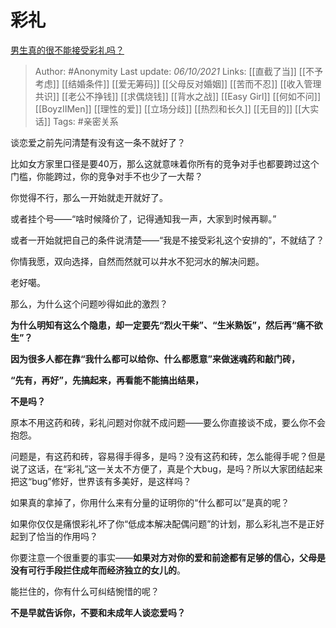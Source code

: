 # 彩礼
[男生真的很不能接受彩礼吗？](https://www.zhihu.com/question/398741940/answer/2154154258)

 > Author: #Anonymity 
Last update: *06/10/2021* 
Links:  [[直截了当]] [[不予考虑]] [[结婚条件]] [[爱无筹码]] [[父母反对婚姻]] [[苦而不忍]] [[收入管理共识]] [[老公不挣钱]] [[求偶烧钱]] [[背水之战]] [[Easy Girl]] [[何如不问]] [[BoyzIIMen]] [[理性的爱]] [[立场分歧]] [[热烈和长久]] [[无目的]] [[大实话]]
Tags: #亲密关系  

谈恋爱之前先问清楚有没有这一条不就好了？

比如女方家里口径是要40万，那么这就意味着你所有的竞争对手也都要跨过这个门槛，你能跨过，你的竞争对手不也少了一大帮？

你觉得不行，那么一开始就走开就好了。

或者挂个号——“啥时候降价了，记得通知我一声，大家到时候再聊。”

或者一开始就把自己的条件说清楚——“我是不接受彩礼这个安排的”，不就结了？

你情我愿，双向选择，自然而然就可以井水不犯河水的解决问题。

老好噶。

那么，为什么这个问题吵得如此的激烈？

**为什么明知有这么个隐患，却一定要先“烈火干柴”、“生米熟饭”，然后再“痛不欲生”？**

**因为很多人都在靠“我什么都可以给你、什么都愿意”来做迷魂药和敲门砖，**

**“先有，再好”，先搞起来，再看能不能搞出结果，**

**不是吗？**

原本不用这药和砖，彩礼问题对你就不成问题——要么你直接谈不成，要么你不会抱怨。

问题是，有这药和砖，容易得手得多，是吗？没有这药和砖，怎么能得手呢？但是说了这话，在“彩礼”这一关太不方便了，真是个大bug，是吗？所以大家团结起来把这“bug”修好，世界该有多美好，是这样吗？

如果真的拿掉了，你用什么来有分量的证明你的“什么都可以”是真的呢？

如果你仅仅是痛恨彩礼坏了你“低成本解决配偶问题”的计划，那么彩礼岂不是正好起到了恰当的作用吗？

你要注意一个很重要的事实——**如果对方对你的爱和前途都有足够的信心，父母是没有可行手段拦住成年而经济独立的女儿的**。

能拦住的，你有什么可纠结惋惜的呢？

**不是早就告诉你，不要和未成年人谈恋爱吗？**
